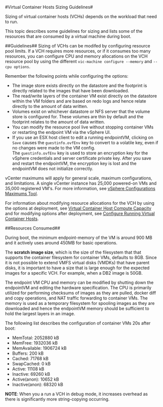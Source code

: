 #Virtual Container Hosts Sizing Guidelines#

Sizing of virtual container hosts (VCHs) depends on the workload that need to run. 

This topic describes some guidelines for sizing and lists some of the resources that are consumed by a virtual machine during boot.

##Guidelines##
Sizing of VCHs can be modifed by configuring resource pool limits. If a VCH requires more resources, or if it consumes too many resources, you can configure CPU and memory allocations on the VCH resource pool by using the different `vic-machine configure --memory` and `--cpu options`.

Remember the following points while configuring the options:

- The image store exists directly on the datastore  and the footprint is directly related to the images that have been downloaded.
-  The read/write layers of the container VM  exist directly on the datastore within the VM folders and are based on redo logs and hence relate directly to the amount of data written.
-  Volumes exist on whichever datastore or NFS server that the volume store is configured for.  These volumes are thin by default and the footprint relates to the amount of data written. 
-  You can modify the resource pool live without stopping container VMs or restarting the endpoint VM via the vSphere UI.
-  If  you use an ESX host client to edit a running endpointVM, clicking on `Save` causes the `guestinfo.ovfEnv` key to convert to a volatile key, even if no changes  were made to the VM config.   
The `guestinfo.ovfEnv` key is used to store an encryption key for the vSphere credentials and server certificate private key. After you save and  restart the endpointVM, the encryption key is lost and the endpointVM does not initialize correctly.

vCenter maximums will apply for general scale, maximum configurations, and limitations. A single vCenter instance has 25,000 powered-on VMs and 35,000 registered VM's. For more information, see [vSphere Configurations Maximums Tool]( https://configmax.vmware.com/).

For information about modifying resource allocations for the VCH by using the options at deployment, see [Virtual Container Host Compute Capacity](vch_compute.md) and for modifying options after deployment, see [Configure Running Virtual Container Hosts](configure_vch.md).

##Resources Consumed##

During boot, the minimum endpoint-memory of the VM is around 900 MB  and it actively uses around 450MB for basic operations. 

The **scratch image size**, which is the size of the filesystem that  that supports the container filesystem for container VMs, defaults to 8GB. Since it is not possible to extend  VMFS virtual disks (VMDKs) that have parent disks, it is important to have a size that is large enough for the expected images for a specific VCH. For example, when a DB2 image is 50GB.

The endpoint VM CPU and memory can be modified by shutting down the endpointVM and editing the hardware specification. The CPU is primarily utilized for performing checksums of images as they are pulled, docker diff and copy operations, and NAT traffic forwarding to container VMs. The memory is used as a temporary filesystem for spooling images as they are downloaded and hence the endpointVM memory should be sufficient to hold the largest layers in an image. 

The following list describes the configuration of  container VMs 20s after boot:

- MemTotal: 2052880 kB
- MemFree: 1932036 kB
- MemAvailable: 1906724 kB
- Buffers: 200 kB
- Cached: 71768 kB
- SwapCached: 0 kB
- Active: 11108 kB
- Inactive: 69260 kB
- Active(anon): 10652 kB
- Inactive(anon): 68320 kB

**NOTE**: When you a run a VCH in debug mode, it increases overhead as there is significantly more string-copying occurring.

